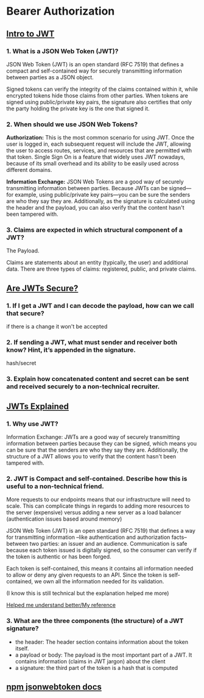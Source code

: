 # Bearer Authorization

## [Intro to JWT](https://jwt.io/introduction/)

### 1. What is a JSON Web Token (JWT)?

JSON Web Token (JWT) is an open standard (RFC 7519) that defines a compact and self-contained way for securely transmitting information between parties as a JSON object.

Signed tokens can verify the integrity of the claims contained within it, while encrypted tokens hide those claims from other parties. When tokens are signed using public/private key pairs, the signature also certifies that only the party holding the private key is the one that signed it.

### 2. When should we use JSON Web Tokens?

**Authorization:** This is the most common scenario for using JWT. Once the user is logged in, each subsequent request will include the JWT, allowing the user to access routes, services, and resources that are permitted with that token. Single Sign On is a feature that widely uses JWT nowadays, because of its small overhead and its ability to be easily used across different domains.

**Information Exchange:** JSON Web Tokens are a good way of securely transmitting information between parties. Because JWTs can be signed—for example, using public/private key pairs—you can be sure the senders are who they say they are. Additionally, as the signature is calculated using the header and the payload, you can also verify that the content hasn't been tampered with.

### 3. Claims are expected in which structural component of a JWT?

The Payload.

Claims are statements about an entity (typically, the user) and additional data. There are three types of claims: registered, public, and private claims.

## [Are JWTs Secure?](https://stackoverflow.com/questions/27301557/if-you-can-decode-jwt-how-are-they-secure)

### 1. If I get a JWT and I can decode the payload, how can we call that secure?

if there is a change it won't be accepted

### 2. If sending a JWT, what must sender and receiver both know? Hint, it’s appended in the signature.

hash/secret

### 3. Explain how concatenated content and secret can be sent and received securely to a non-technical recruiter.

## [JWTs Explained](https://www.youtube.com/watch?v=926mknSW9Lo)

### 1. Why use JWT?

Information Exchange: JWTs are a good way of securely transmitting information between parties because they can be signed, which means you can be sure that the senders are who they say they are. Additionally, the structure of a JWT allows you to verify that the content hasn't been tampered with.

### 2. JWT is Compact and self-contained. Describe how this is useful to a non-technical friend.

More requests to our endpoints means that our infrastructure will need to scale. This can complicate things in regards to adding more resources to the server (expensive) versus adding a new server as a load balancer (authentication issues based around memory)

JSON Web Token (JWT) is an open standard (RFC 7519) that defines a way for transmitting information –like authentication and authorization facts– between two parties: an issuer and an audience. Communication is safe because each token issued is digitally signed, so the consumer can verify if the token is authentic or has been forged.

Each token is self-contained, this means it contains all information needed to allow or deny any given requests to an API. Since the token is self-contained, we own all the information needed for its validation. 

(I know this is still technical but the explanation helped me more)

[Helped me understand better/My reference](https://medium.com/swlh/why-do-we-need-the-json-web-token-jwt-in-the-modern-web-8490a7284482)

### 3. What are the three components (the structure) of a JWT signature?

- the header: The header section contains information about the token itself.
- a payload or body: The payload is the most important part of a JWT. It contains information (claims in JWT jargon) about the client
- a signature: the third part of the token is a hash that is computed

## [npm jsonwebtoken docs](https://www.npmjs.com/package/jsonwebtoken)
